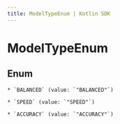 ```yaml
---
title: ModelTypeEnum | Kotlin SDK
---
```




# ModelTypeEnum

## Enum


    * `BALANCED` (value: `"BALANCED"`)

    * `SPEED` (value: `"SPEED"`)

    * `ACCURACY` (value: `"ACCURACY"`)




